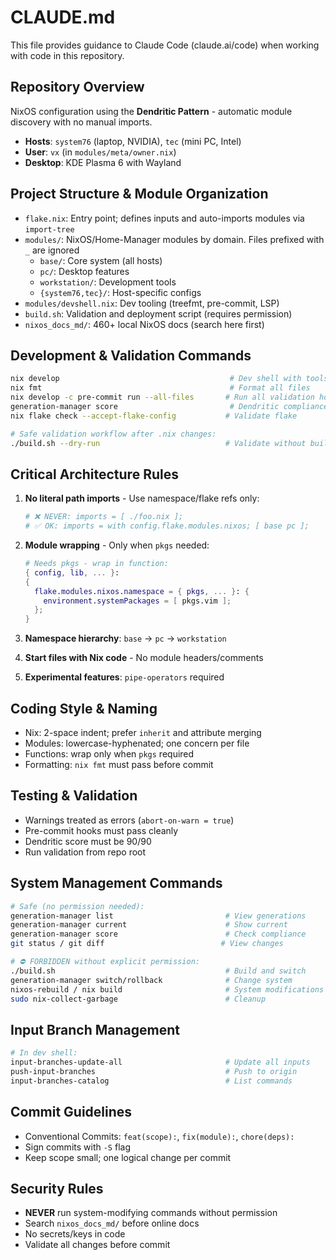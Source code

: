 # CLAUDE.md

This file provides guidance to Claude Code (claude.ai/code) when working with code in this repository.

## Repository Overview

NixOS configuration using the **Dendritic Pattern** - automatic module discovery with no manual imports.
- **Hosts**: `system76` (laptop, NVIDIA), `tec` (mini PC, Intel)
- **User**: `vx` (in `modules/meta/owner.nix`)
- **Desktop**: KDE Plasma 6 with Wayland

## Project Structure & Module Organization

- `flake.nix`: Entry point; defines inputs and auto-imports modules via `import-tree`
- `modules/`: NixOS/Home-Manager modules by domain. Files prefixed with `_` are ignored
  - `base/`: Core system (all hosts)
  - `pc/`: Desktop features
  - `workstation/`: Development tools
  - `{system76,tec}/`: Host-specific configs
- `modules/devshell.nix`: Dev tooling (treefmt, pre-commit, LSP)
- `build.sh`: Validation and deployment script (requires permission)
- `nixos_docs_md/`: 460+ local NixOS docs (search here first)

## Development & Validation Commands

```bash
nix develop                                      # Dev shell with tools
nix fmt                                          # Format all files
nix develop -c pre-commit run --all-files       # Run all validation hooks
generation-manager score                         # Dendritic compliance (target: 90/90)
nix flake check --accept-flake-config           # Validate flake

# Safe validation workflow after .nix changes:
./build.sh --dry-run                            # Validate without building
```

## Critical Architecture Rules

1. **No literal path imports** - Use namespace/flake refs only:
   ```nix
   # ❌ NEVER: imports = [ ./foo.nix ];
   # ✅ OK: imports = with config.flake.modules.nixos; [ base pc ];
   ```

2. **Module wrapping** - Only when `pkgs` needed:
   ```nix
   # Needs pkgs - wrap in function:
   { config, lib, ... }:
   {
     flake.modules.nixos.namespace = { pkgs, ... }: {
       environment.systemPackages = [ pkgs.vim ];
     };
   }
   ```

3. **Namespace hierarchy**: `base` → `pc` → `workstation`
4. **Start files with Nix code** - No module headers/comments
5. **Experimental features**: `pipe-operators` required

## Coding Style & Naming

- Nix: 2-space indent; prefer `inherit` and attribute merging
- Modules: lowercase-hyphenated; one concern per file
- Functions: wrap only when `pkgs` required
- Formatting: `nix fmt` must pass before commit

## Testing & Validation

- Warnings treated as errors (`abort-on-warn = true`)
- Pre-commit hooks must pass cleanly
- Dendritic score must be 90/90
- Run validation from repo root

## System Management Commands

```bash
# Safe (no permission needed):
generation-manager list                         # View generations
generation-manager current                      # Show current
generation-manager score                        # Check compliance
git status / git diff                          # View changes

# ⛔ FORBIDDEN without explicit permission:
./build.sh                                      # Build and switch
generation-manager switch/rollback              # Change system
nixos-rebuild / nix build                       # System modifications
sudo nix-collect-garbage                        # Cleanup
```

## Input Branch Management

```bash
# In dev shell:
input-branches-update-all                       # Update all inputs
push-input-branches                             # Push to origin
input-branches-catalog                          # List commands
```

## Commit Guidelines

- Conventional Commits: `feat(scope):`, `fix(module):`, `chore(deps):`
- Sign commits with `-S` flag
- Keep scope small; one logical change per commit

## Security Rules

- **NEVER** run system-modifying commands without permission
- Search `nixos_docs_md/` before online docs
- No secrets/keys in code
- Validate all changes before commit